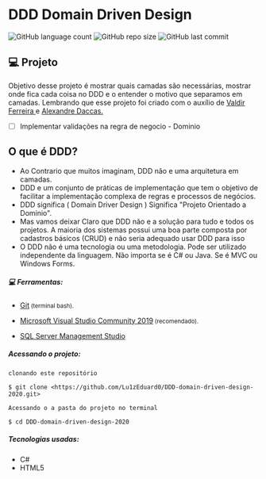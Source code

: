 
#  DDD Domain Driven Design

![GitHub language count](https://img.shields.io/github/languages/count/Lu1zEduard0/DDD-domain-driven-design-2020) ![GitHub repo size](https://img.shields.io/github/repo-size/Lu1zEduard0/DDD-domain-driven-design-2020) ![GitHub last commit](https://img.shields.io/github/last-commit/Lu1zEduard0/DDD-domain-driven-design-2020)

## :computer:	 Projeto

Objetivo desse projeto é mostrar quais camadas são necessárias, mostrar onde fica cada coisa no DDD e o entender o motivo que separamos em camadas. Lembrando que esse projeto foi criado com o auxílio de [Valdir Ferreira ](https://www.youtube.com/watch?v=MjnO2mcE-AQ) e [Alexandre Daccas.](https://web.digitalinnovation.one/lab/desenvolvendo-sua-aplicacao-com-c-usando-ddd/learning/54dac93d-910e-458d-a3b8-8d31138556a3)


- [ ] Implementar validações na regra de negocio - Dominio 

## O que é DDD?

- Ao Contrario que muitos imaginam, DDD não e uma arquitetura em camadas. 
- DDD e um conjunto de práticas de implementação que tem o objetivo de facilitar a implementação complexa de regras e processos de negócios. 
- DDD significa ( Domain Driver Design ) Significa "Projeto Orientado a Domínio".
- Mas vamos deixar Claro que DDD não e a solução para tudo e todos os projetos. A maioria dos sistemas possui uma boa parte composta por cadastros básicos (CRUD) e não seria adequado usar DDD para isso
-  O DDD não é uma tecnologia ou uma metodologia. Pode ser utilizado independente da linguagem. Não importa se é C# ou Java. Se é MVC ou Windows Forms.


##### :computer: Ferramentas: 

* <a href="https://git-scm.com">Git</a><small> (terminal bash).</small>

* <a href="https://visualstudio.microsoft.com/pt-br/downloads/">Microsoft Visual Studio Community 2019</a><small> (recomendado).</small>

* <a href ="https://docs.microsoft.com/pt-br/sql/ssms/sql-server-management-studio-ssms?view=sql-server-ver15">SQL Server Management Studio</a>

##### Acessando o projeto:

````
clonando este repositório

$ git clone <https://github.com/Lu1zEduard0/DDD-domain-driven-design-2020.git>

Acessando o a pasta do projeto no terminal

$ cd DDD-domain-driven-design-2020
````

##### Tecnologias usadas:

- C#
- HTML5





